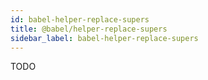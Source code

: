 ```yaml
---
id: babel-helper-replace-supers
title: @babel/helper-replace-supers
sidebar_label: babel-helper-replace-supers
---
```


TODO

